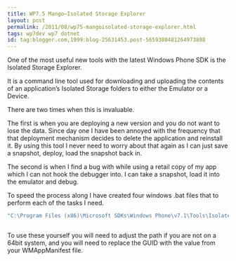 ```yaml
---
title: WP7.5 Mango–Isolated Storage Explorer
layout: post
permalink: /2011/08/wp75-mangoisolated-storage-explorer.html
tags: wp7dev wp7 dotnet
id: tag:blogger.com,1999:blog-25631453.post-5659380481264973808
---
```



One of the most useful new tools with the latest Windows Phone SDK is the Isolated Storage Explorer.  
  
It is a command line tool used for downloading and uploading the contents of an application’s Isolated Storage folders to either the Emulator or a Device.  
  
There are two times when this is invaluable.  
  
The first is when you are deploying a new version and you do not want to lose the data. Since day one I have been annoyed with the frequency that that deployment mechanism decides to delete the application and reinstall it. By using this tool I never need to worry about that again as I can just save a snapshot, deploy, load the snapshot back in.  
  
The second is when I find a bug with while using a retail copy of my app which I can not hook the debugger into. I can take a snapshot, load it into the emulator and debug.  
  
To speed the process along I have created four windows .bat files that to perform each of the tasks I need.  
  
 
```csharp
"C:\Program Files (x86)\Microsoft SDKs\Windows Phone\v7.1\Tools\IsolatedStorageExplorerTool\ISETool.exe" ts de b8c6eab0-543c-4b55-be96-0b3da982df37 "C:\Users\chris_sainty\Desktop\IsoStore"



```  
  
  
To use these yourself you will need to adjust the path if you are not on a 64bit system, and you will need to replace the GUID with the value from your WMAppManifest file.  
  
